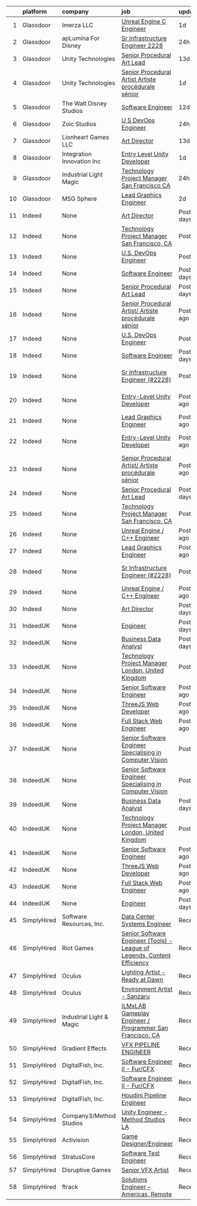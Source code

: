 

|    | platform    | company                     | job                                                                                                                                                                                                                                                                                                                        | update_time       | location                        |
|---:|:------------|:----------------------------|:---------------------------------------------------------------------------------------------------------------------------------------------------------------------------------------------------------------------------------------------------------------------------------------------------------------------------|:------------------|:--------------------------------|
|  1 | Glassdoor   | Imerza  LLC                 | [Unreal Engine   C   Engineer](https://www.glassdoor.com/partner/jobListing.htm?pos=104&ao=1136043&s=58&guid=0000017e2e32073eb43f45d668ef1bfc&src=GD_JOB_AD&t=SR&vt=w&ea=1&cs=1_b1ecf805&cb=1641452537852&jobListingId=1007542918505&jrtk=3-0-1fon341rfu3h4801-1fon341rqu4hm800-7271e93b5a943600-)                         | 1d                | Remote                          |
|  2 | Glassdoor   | apLumina For Disney         | [Sr Infrastructure Engineer   2228 ](https://www.glassdoor.com/partner/jobListing.htm?pos=106&ao=1136043&s=58&guid=0000017e2e32073eb43f45d668ef1bfc&src=GD_JOB_AD&t=SR&vt=w&ea=1&cs=1_e9628610&cb=1641452537852&jobListingId=1007545304499&jrtk=3-0-1fon341rfu3h4801-1fon341rqu4hm800-27cf9a3df32e7192-)                   | 24h               | Burbank, CA                     |
|  3 | Glassdoor   | Unity Technologies          | [Senior Procedural Art Lead](https://www.glassdoor.com/partner/jobListing.htm?pos=110&ao=1136043&s=58&guid=0000017e2e32073eb43f45d668ef1bfc&src=GD_JOB_AD&t=SR&vt=w&ea=1&cs=1_cf678196&cb=1641452537853&jobListingId=1007525611869&jrtk=3-0-1fon341rfu3h4801-1fon341rqu4hm800-69403cf010772e8d-)                           | 13d               | Bellevue, WA                    |
|  4 | Glassdoor   | Unity Technologies          | [Senior Procedural Artist  Artiste procédurale sénior](https://www.glassdoor.com/partner/jobListing.htm?pos=109&ao=1136043&s=58&guid=0000017e2e32073eb43f45d668ef1bfc&src=GD_JOB_AD&t=SR&vt=w&ea=1&cs=1_a99f15a2&cb=1641452537853&jobListingId=1007542820349&jrtk=3-0-1fon341rfu3h4801-1fon341rqu4hm800-bc875234338f406d-) | 1d                | Los Angeles, CA                 |
|  5 | Glassdoor   | The Walt Disney Studios     | [Software Engineer](https://www.glassdoor.com/partner/jobListing.htm?pos=101&ao=1136043&s=58&guid=0000017e2e32073eb43f45d668ef1bfc&src=GD_JOB_AD&t=SR&vt=w&cs=1_a6cc776e&cb=1641452537851&jobListingId=1007527787256&jrtk=3-0-1fon341rfu3h4801-1fon341rqu4hm800-02d52c0208e60364-)                                         | 12d               | Burbank, CA                     |
|  6 | Glassdoor   | Zoic Studios                | [U S  DevOps Engineer](https://www.glassdoor.com/partner/jobListing.htm?pos=102&ao=1136043&s=58&guid=0000017e2e32073eb43f45d668ef1bfc&src=GD_JOB_AD&t=SR&vt=w&ea=1&cs=1_75f41fca&cb=1641452537851&jobListingId=1007546054909&jrtk=3-0-1fon341rfu3h4801-1fon341rqu4hm800-e169ef7060455cbc-)                                 | 24h               | Remote                          |
|  7 | Glassdoor   | Lionheart Games  LLC        | [Art Director](https://www.glassdoor.com/partner/jobListing.htm?pos=108&ao=1136043&s=58&guid=0000017e2e32073eb43f45d668ef1bfc&src=GD_JOB_AD&t=SR&vt=w&ea=1&cs=1_04155794&cb=1641452537852&jobListingId=1007525841480&jrtk=3-0-1fon341rfu3h4801-1fon341rqu4hm800-a8f2a19c032e5f9a-)                                         | 13d               | Atlanta, GA                     |
|  8 | Glassdoor   | Integration Innovation  Inc | [Entry Level Unity Developer](https://www.glassdoor.com/partner/jobListing.htm?pos=103&ao=1136043&s=58&guid=0000017e2e32073eb43f45d668ef1bfc&src=GD_JOB_AD&t=SR&vt=w&cs=1_96b06b1a&cb=1641452537851&jobListingId=1007543930318&jrtk=3-0-1fon341rfu3h4801-1fon341rqu4hm800-b1c9f147378264bd-)                               | 1d                | Huntsville, AL                  |
|  9 | Glassdoor   | Industrial Light   Magic    | [Technology Project Manager San Francisco  CA](https://www.glassdoor.com/partner/jobListing.htm?pos=105&ao=1136043&s=58&guid=0000017e2e32073eb43f45d668ef1bfc&src=GD_JOB_AD&t=SR&vt=w&cs=1_53faaa62&cb=1641452537852&jobListingId=1007545035052&jrtk=3-0-1fon341rfu3h4801-1fon341rqu4hm800-14ba7ed7af3e46ac-)              | 24h               | San Francisco, CA               |
| 10 | Glassdoor   | MSG Sphere                  | [Lead Graphics Engineer](https://www.glassdoor.com/partner/jobListing.htm?pos=107&ao=1136043&s=58&guid=0000017e2e32073eb43f45d668ef1bfc&src=GD_JOB_AD&t=SR&vt=w&cs=1_ff29419e&cb=1641452537852&jobListingId=1007541275100&jrtk=3-0-1fon341rfu3h4801-1fon341rqu4hm800-0fef0b605a5b37c3-)                                    | 2d                | Burbank, CA                     |
| 11 | Indeed      | None                        | [Art Director](https://www.indeed.com/company/Lionheart-Games,-LLC/jobs/Art-Director-a8f2a19c032e5f9a?fccid=e5e87cfdb834d4b4&vjs=3)                                                                                                                                                                                        | Posted13 days ago | Atlanta, GA                     |
| 12 | Indeed      | None                        | [Technology Project Manager San Francisco, CA](https://www.indeed.com/rc/clk?jk=14ba7ed7af3e46ac&fccid=fffaed0a03631bb6&vjs=3)                                                                                                                                                                                             | PostedToday       | San Francisco, CA               |
| 13 | Indeed      | None                        | [U.S. DevOps Engineer](https://www.indeed.com/company/Zoic-Studios,-Vancouver/jobs/US-Devop-Engineer-e169ef7060455cbc?fccid=bd06d1e3a358fe52&vjs=3)                                                                                                                                                                        | PostedToday       | Remote                          |
| 14 | Indeed      | None                        | [Software Engineer](https://www.indeed.com/rc/clk?jk=02d52c0208e60364&fccid=779381286967ed9f&vjs=3)                                                                                                                                                                                                                        | Posted12 days ago | Burbank, CA 91505               |
| 15 | Indeed      | None                        | [Senior Procedural Art Lead](https://www.indeed.com/rc/clk?jk=69403cf010772e8d&fccid=880e4714f2ad94a8&vjs=3)                                                                                                                                                                                                               | Posted13 days ago | Bellevue, WA                    |
| 16 | Indeed      | None                        | [Senior Procedural Artist/ Artiste procédurale sénior](https://www.indeed.com/rc/clk?jk=0050a09282399a20&fccid=880e4714f2ad94a8&vjs=3)                                                                                                                                                                                     | Posted1 day ago   | Seattle, WA+1 location          |
| 17 | Indeed      | None                        | [U.S. DevOps Engineer](https://www.indeed.com/company/Zoic-Studios,-Vancouver/jobs/US-Devop-Engineer-e169ef7060455cbc?fccid=bd06d1e3a358fe52&vjs=3)                                                                                                                                                                        | PostedToday       | Remote                          |
| 18 | Indeed      | None                        | [Software Engineer](https://www.indeed.com/rc/clk?jk=02d52c0208e60364&fccid=779381286967ed9f&vjs=3)                                                                                                                                                                                                                        | Posted12 days ago | Burbank, CA 91505               |
| 19 | Indeed      | None                        | [Sr Infrastructure Engineer (#2228)](https://www.indeed.com/company/apLumina-Inc/jobs/Senior-Infrastructure-Engineer-27cf9a3df32e7192?fccid=5af33fe3ad6ba4c4&vjs=3)                                                                                                                                                        | PostedToday       | Burbank, CA•Temporarily Remote  |
| 20 | Indeed      | None                        | [Entry-Level Unity Developer](https://www.indeed.com/rc/clk?jk=b1c9f147378264bd&fccid=be7ca5818339f8f5&vjs=3)                                                                                                                                                                                                              | Posted1 day ago   | Huntsville, AL 35806+1 location |
| 21 | Indeed      | None                        | [Lead Graphics Engineer](https://www.indeed.com/rc/clk?jk=9137a45e60a115e9&fccid=dd616958bd9ddc12&vjs=3)                                                                                                                                                                                                                   | Posted1 day ago   | Burbank, CA                     |
| 22 | Indeed      | None                        | [Entry-Level Unity Developer](https://www.indeed.com/rc/clk?jk=b1c9f147378264bd&fccid=be7ca5818339f8f5&vjs=3)                                                                                                                                                                                                              | Posted1 day ago   | Huntsville, AL 35806+1 location |
| 23 | Indeed      | None                        | [Senior Procedural Artist/ Artiste procédurale sénior](https://www.indeed.com/rc/clk?jk=0050a09282399a20&fccid=880e4714f2ad94a8&vjs=3)                                                                                                                                                                                     | Posted1 day ago   | Seattle, WA+1 location          |
| 24 | Indeed      | None                        | [Senior Procedural Art Lead](https://www.indeed.com/rc/clk?jk=69403cf010772e8d&fccid=880e4714f2ad94a8&vjs=3)                                                                                                                                                                                                               | Posted13 days ago | Bellevue, WA                    |
| 25 | Indeed      | None                        | [Technology Project Manager San Francisco, CA](https://www.indeed.com/rc/clk?jk=14ba7ed7af3e46ac&fccid=fffaed0a03631bb6&vjs=3)                                                                                                                                                                                             | PostedToday       | San Francisco, CA               |
| 26 | Indeed      | None                        | [Unreal Engine / C++ Engineer](https://www.indeed.com/rc/clk?jk=7271e93b5a943600&fccid=b5414d1e746d55a8&vjs=3)                                                                                                                                                                                                             | Posted1 day ago   | Remote                          |
| 27 | Indeed      | None                        | [Lead Graphics Engineer](https://www.indeed.com/rc/clk?jk=9137a45e60a115e9&fccid=dd616958bd9ddc12&vjs=3)                                                                                                                                                                                                                   | Posted1 day ago   | Burbank, CA                     |
| 28 | Indeed      | None                        | [Sr Infrastructure Engineer (#2228)](https://www.indeed.com/company/apLumina-Inc/jobs/Senior-Infrastructure-Engineer-27cf9a3df32e7192?fccid=5af33fe3ad6ba4c4&vjs=3)                                                                                                                                                        | PostedToday       | Burbank, CA•Temporarily Remote  |
| 29 | Indeed      | None                        | [Unreal Engine / C++ Engineer](https://www.indeed.com/rc/clk?jk=7271e93b5a943600&fccid=b5414d1e746d55a8&vjs=3)                                                                                                                                                                                                             | Posted1 day ago   | Remote                          |
| 30 | Indeed      | None                        | [Art Director](https://www.indeed.com/company/Lionheart-Games,-LLC/jobs/Art-Director-a8f2a19c032e5f9a?fccid=e5e87cfdb834d4b4&vjs=3)                                                                                                                                                                                        | Posted13 days ago | Atlanta, GA                     |
| 31 | IndeedUK    | None                        | [Engineer](https://uk.indeed.com/rc/clk?jk=afa43da9648a4d0e&fccid=479fd129e9715110&vjs=3)                                                                                                                                                                                                                                  | Posted2 days ago  | London                          |
| 32 | IndeedUK    | None                        | [Business Data Analyst](https://uk.indeed.com/rc/clk?jk=c46fe88446ffeaba&fccid=479fd129e9715110&vjs=3)                                                                                                                                                                                                                     | Posted7 days ago  | London                          |
| 33 | IndeedUK    | None                        | [Technology Project Manager London, United Kingdom](https://uk.indeed.com/rc/clk?jk=6b3da9585561d8a4&fccid=fffaed0a03631bb6&vjs=3)                                                                                                                                                                                         | PostedToday       | London                          |
| 34 | IndeedUK    | None                        | [Senior Software Engineer](https://uk.indeed.com/rc/clk?jk=00529366a091411a&fccid=77f67407b20f1b9d&vjs=3)                                                                                                                                                                                                                  | Posted1 day ago   | London SE1 8HA                  |
| 35 | IndeedUK    | None                        | [ThreeJS Web Developer](https://uk.indeed.com/rc/clk?jk=e6bafac54c40ad73&fccid=77f67407b20f1b9d&vjs=3)                                                                                                                                                                                                                     | Posted1 day ago   | London SE1 8HA                  |
| 36 | IndeedUK    | None                        | [Full Stack Web Engineer](https://uk.indeed.com/rc/clk?jk=458737e21f5044c2&fccid=77f67407b20f1b9d&vjs=3)                                                                                                                                                                                                                   | Posted1 day ago   | London SE1 8HA                  |
| 37 | IndeedUK    | None                        | [Senior Software Engineer Specialising in Computer Vision](https://uk.indeed.com/rc/clk?jk=d741c2ce3c551b27&fccid=77f67407b20f1b9d&vjs=3)                                                                                                                                                                                  | PostedToday       | London                          |
| 38 | IndeedUK    | None                        | [Senior Software Engineer Specialising in Computer Vision](https://uk.indeed.com/rc/clk?jk=d741c2ce3c551b27&fccid=77f67407b20f1b9d&vjs=3)                                                                                                                                                                                  | PostedToday       | London                          |
| 39 | IndeedUK    | None                        | [Business Data Analyst](https://uk.indeed.com/rc/clk?jk=c46fe88446ffeaba&fccid=479fd129e9715110&vjs=3)                                                                                                                                                                                                                     | Posted7 days ago  | London                          |
| 40 | IndeedUK    | None                        | [Technology Project Manager London, United Kingdom](https://uk.indeed.com/rc/clk?jk=6b3da9585561d8a4&fccid=fffaed0a03631bb6&vjs=3)                                                                                                                                                                                         | PostedToday       | London                          |
| 41 | IndeedUK    | None                        | [Senior Software Engineer](https://uk.indeed.com/rc/clk?jk=00529366a091411a&fccid=77f67407b20f1b9d&vjs=3)                                                                                                                                                                                                                  | Posted1 day ago   | London SE1 8HA                  |
| 42 | IndeedUK    | None                        | [ThreeJS Web Developer](https://uk.indeed.com/rc/clk?jk=e6bafac54c40ad73&fccid=77f67407b20f1b9d&vjs=3)                                                                                                                                                                                                                     | Posted1 day ago   | London SE1 8HA                  |
| 43 | IndeedUK    | None                        | [Full Stack Web Engineer](https://uk.indeed.com/rc/clk?jk=458737e21f5044c2&fccid=77f67407b20f1b9d&vjs=3)                                                                                                                                                                                                                   | Posted1 day ago   | London SE1 8HA                  |
| 44 | IndeedUK    | None                        | [Engineer](https://uk.indeed.com/rc/clk?jk=afa43da9648a4d0e&fccid=479fd129e9715110&vjs=3)                                                                                                                                                                                                                                  | Posted2 days ago  | London                          |
| 45 | SimplyHired | Software Resources, Inc.    | [Data Center Systems Engineer](https://www.simplyhired.com/job/OVVVG62x0lX4tcKF2dIZMY9kudU_HOjG-x61FNfoThyIpEi_5hPNiQ?q=vfx+engineer)                                                                                                                                                                                      | Recently          | Glendale, CA                    |
| 46 | SimplyHired | Riot Games                  | [Senior Software Engineer (Tools) - League of Legends, Content Efficiency](https://www.simplyhired.com/job/if-MXHtvGlgxYJtQKaxlzPCXrKsps0h3z18OMBfj4uRWrht-Itj4Kg?q=vfx+engineer)                                                                                                                                          | Recently          | Los Angeles, CA                 |
| 47 | SimplyHired | Oculus                      | [Lighting Artist - Ready at Dawn](https://www.simplyhired.com/job/3VT3YWwM09vQGl1dI5Sp6dLad2POHwdfRxTUp8jIqW9jwB9MsBZvfg?q=vfx+engineer)                                                                                                                                                                                   | Recently          | Remote +1 location              |
| 48 | SimplyHired | Oculus                      | [Environment Artist - Sanzaru](https://www.simplyhired.com/job/-zKNg0yaeVNNRY9CEQqFA7jOI2WMK1YDoUokgteVDCvmhYJqhxqL8g?q=vfx+engineer)                                                                                                                                                                                      | Recently          | Remote +1 location              |
| 49 | SimplyHired | Industrial Light & Magic    | [ILMxLAB Gameplay Engineer / Programmer San Francisco, CA](https://www.simplyhired.com/job/9zWEc99PG2amVQToeWfiBPXTQLFuFAGCdpdMHqohupvYaOcEPsR5zg?q=vfx+engineer)                                                                                                                                                          | Recently          | San Francisco, CA               |
| 50 | SimplyHired | Gradient Effects            | [VFX PIPELINE ENGINEER](https://www.simplyhired.com/job/L5OAyKGUnwDawrCWzGNO2bwpuyy6IFx3pa2fhsL0ImqUDfPpQxW6Jg?q=vfx+engineer)                                                                                                                                                                                             | Recently          | Los Angeles, CA                 |
| 51 | SimplyHired | DigitalFish, Inc.           | [Software Engineer II - Fur/CFX](https://www.simplyhired.com/job/YtRdjl-nCPYarpp8UCVrsrvJGjU1USOCIJ7IyypSX1gsjQapj39mSw?q=vfx+engineer)                                                                                                                                                                                    | Recently          | Remote                          |
| 52 | SimplyHired | DigitalFish, Inc.           | [Software Engineer II - Fur/CFX](https://www.simplyhired.com/job/YtRdjl-nCPYarpp8UCVrsrvJGjU1USOCIJ7IyypSX1gsjQapj39mSw?q=vfx+engineer)                                                                                                                                                                                    | Recently          | Remote                          |
| 53 | SimplyHired | DigitalFish, Inc.           | [Houdini Pipeline Engineer](https://www.simplyhired.com/job/R8_KDfhHZEYUFEM-zmHYbkdElT0dsCkpx_dYWdyxGENs6dqbM9X1EQ?q=vfx+engineer)                                                                                                                                                                                         | Recently          | Remote                          |
| 54 | SimplyHired | Company3/Method Studios     | [Unity Engineer - Method Studios LA](https://www.simplyhired.com/job/ohqZOZWxGcOM1HfXRrvG01UbWxsKDDeXWPcl1PtAvpQAjHcpIs6SKg?q=vfx+engineer)                                                                                                                                                                                | Recently          | Santa Monica, CA                |
| 55 | SimplyHired | Activision                  | [Game Designer/Engineer](https://www.simplyhired.com/job/TamhiBDeWmMRC95oMgFH9TpXiAo4DB3kIDdIxELIg50DdRVKBO1Kwg?q=vfx+engineer)                                                                                                                                                                                            | Recently          | Woodland Hills, CA +1 location  |
| 56 | SimplyHired | StratusCore                 | [Software Test Engineer](https://www.simplyhired.com/job/aOGYDGVDK83Hz36mzFZncYUNgGThbRe4d03IXfkihr8svAuEQu1e3g?q=vfx+engineer)                                                                                                                                                                                            | Recently          | Seattle, WA                     |
| 57 | SimplyHired | Disruptive Games            | [Senior VFX Artist](https://www.simplyhired.com/job/EXz3mzEkYGe4rwkPQRfZDNdB1zvTRa9ateTO6TpI2SrsSfdhi5cyxQ?q=vfx+engineer)                                                                                                                                                                                                 | Recently          | Remote                          |
| 58 | SimplyHired | ftrack                      | [Solutions Engineer – Americas, Remote](https://www.simplyhired.com/job/iI054ehERd3EkVw-I8PpycPAXXJd5mDgptmPtDs8szqaWjqp24gMuA?q=vfx+engineer)                                                                                                                                                                             | Recently          | Texas                           |